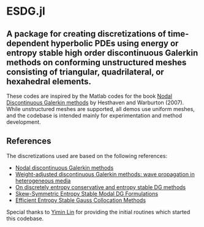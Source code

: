 # ESDG.jl
## A package for creating discretizations of time-dependent hyperbolic PDEs using energy or entropy stable high order discontinuous Galerkin methods on conforming unstructured meshes consisting of triangular, quadrilateral, or hexahedral elements.

These codes are inspired by the Matlab codes for the book [Nodal Discontinuous Galerkin methods](https://link.springer.com/book/10.1007/978-0-387-72067-8) by Hesthaven and Warburton (2007).  While unstructured meshes are supported, all demos use uniform meshes, and the codebase is intended mainly for experimentation and method development.

## References
The discretizations used are based on the following references:
- [Nodal discontinuous Galerkin methods](https://link.springer.com/book/10.1007/978-0-387-72067-8)
- [Weight-adjusted discontinuous Galerkin methods: wave propagation in heterogeneous media](https://epubs.siam.org/doi/abs/10.1137/16M1089186?casa_token=j8893ak2KVEAAAAA:wVbmLtWx3ibL03oxn_97uRt7du2cSdf-6XlkHhczsVTmHI_6ndEgHm-fe3W-CmrWKuEf7CEo_i8)
- [On discretely entropy conservative and entropy stable DG methods](https://doi.org/10.1016/j.jcp.2018.02.033)
- [Skew-Symmetric Entropy Stable Modal DG Formulations](https://doi.org/10.1007/s10915-019-01026-w)
- [Efficient Entropy Stable Gauss Collocation Methods](https://doi.org/10.1137/18M1209234)

Special thanks to [Yimin Lin](https://github.com/yiminllin) for providing the initial routines which started this codebase.


